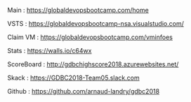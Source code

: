Main : https://globaldevopsbootcamp.com/home

VSTS : https://globaldevopsbootcamp-nsa.visualstudio.com/

Claim VM : https://globaldevopsbootcamp.com/vminfoes

Stats : https://walls.io/c64wx

ScoreBoard : http://gdbchighscore2018.azurewebsites.net/

Skack : https://GDBC2018-Team05.slack.com

Github : https://github.com/arnaud-landry/gdbc2018